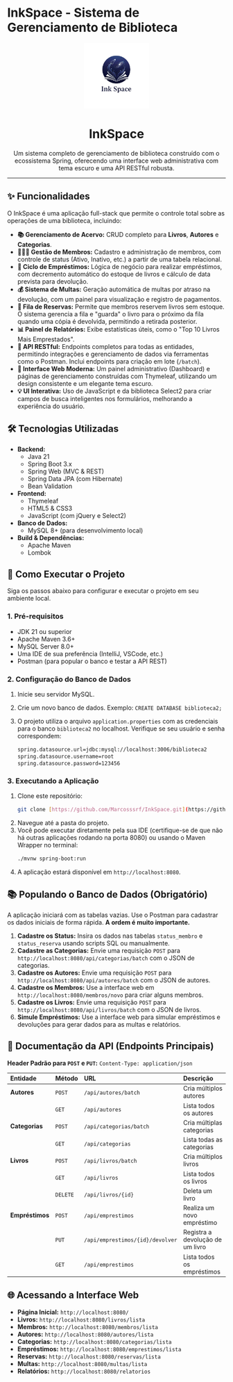 # InkSpace - Sistema de Gerenciamento de Biblioteca

<div align="center">
  <img src="src/main/resources/static/img/logo.png" alt="Logo InkSpace" width="150px"/>
  <h1 align="center">InkSpace</h1>
</div>

<p align="center">
  Um sistema completo de gerenciamento de biblioteca construído com o ecossistema Spring, oferecendo uma interface web administrativa com tema escuro e uma API RESTful robusta.
</p>

---

## ✨ Funcionalidades

O InkSpace é uma aplicação full-stack que permite o controle total sobre as operações de uma biblioteca, incluindo:

-   **📚 Gerenciamento de Acervo:** CRUD completo para **Livros**, **Autores** e **Categorias**.
-   **🧑‍🤝‍🧑 Gestão de Membros:** Cadastro e administração de membros, com controle de status (Ativo, Inativo, etc.) a partir de uma tabela relacional.
-   **🔄 Ciclo de Empréstimos:** Lógica de negócio para realizar empréstimos, com decremento automático do estoque de livros e cálculo de data prevista para devolução.
-   **💰 Sistema de Multas:** Geração automática de multas por atraso na devolução, com um painel para visualização e registro de pagamentos.
-   **🔖 Fila de Reservas:** Permite que membros reservem livros sem estoque. O sistema gerencia a fila e "guarda" o livro para o próximo da fila quando uma cópia é devolvida, permitindo a retirada posterior.
-   **📊 Painel de Relatórios:** Exibe estatísticas úteis, como o "Top 10 Livros Mais Emprestados".
-   **🚀 API RESTful:** Endpoints completos para todas as entidades, permitindo integrações e gerenciamento de dados via ferramentas como o Postman. Inclui endpoints para criação em lote (`/batch`).
-   **🎨 Interface Web Moderna:** Um painel administrativo (Dashboard) e páginas de gerenciamento construídas com Thymeleaf, utilizando um design consistente e um elegante tema escuro.
-   **💡 UI Interativa:** Uso de JavaScript e da biblioteca Select2 para criar campos de busca inteligentes nos formulários, melhorando a experiência do usuário.

## 🛠️ Tecnologias Utilizadas

-   **Backend:**
    -   Java 21
    -   Spring Boot 3.x
    -   Spring Web (MVC & REST)
    -   Spring Data JPA (com Hibernate)
    -   Bean Validation
-   **Frontend:**
    -   Thymeleaf
    -   HTML5 & CSS3
    -   JavaScript (com jQuery e Select2)
-   **Banco de Dados:**
    -   MySQL 8+ (para desenvolvimento local)
-   **Build & Dependências:**
    -   Apache Maven
    -   Lombok

## 🚀 Como Executar o Projeto

Siga os passos abaixo para configurar e executar o projeto em seu ambiente local.

### 1. Pré-requisitos
-   JDK 21 ou superior
-   Apache Maven 3.6+
-   MySQL Server 8.0+
-   Uma IDE de sua preferência (IntelliJ, VSCode, etc.)
-   Postman (para popular o banco e testar a API REST)

### 2. Configuração do Banco de Dados
1.  Inicie seu servidor MySQL.
2.  Crie um novo banco de dados. Exemplo: `CREATE DATABASE biblioteca2;`
3.  O projeto utiliza o arquivo `application.properties` com as credenciais para o banco `biblioteca2` no localhost. Verifique se seu usuário e senha correspondem:

    ```properties
    spring.datasource.url=jdbc:mysql://localhost:3006/biblioteca2
    spring.datasource.username=root
    spring.datasource.password=123456
    ```

### 3. Executando a Aplicação
1.  Clone este repositório:
    ```bash
    git clone [https://github.com/Marcosssrf/InkSpace.git](https://github.com/Marcosssrf/InkSpace.git)
    ```
2.  Navegue até a pasta do projeto.
3.  Você pode executar diretamente pela sua IDE (certifique-se de que não há outras aplicações rodando na porta 8080) ou usando o Maven Wrapper no terminal:
    ```bash
    ./mvnw spring-boot:run
    ```
4.  A aplicação estará disponível em `http://localhost:8080`.

## 📚 Populando o Banco de Dados (Obrigatório)

A aplicação iniciará com as tabelas vazias. Use o Postman para cadastrar os dados iniciais de forma rápida. **A ordem é muito importante.**

1.  **Cadastre os Status:** Insira os dados nas tabelas `status_membro` e `status_reserva` usando scripts SQL ou manualmente.
2.  **Cadastre as Categorias:** Envie uma requisição `POST` para `http://localhost:8080/api/categorias/batch` com o JSON de categorias.
3.  **Cadastre os Autores:** Envie uma requisição `POST` para `http://localhost:8080/api/autores/batch` com o JSON de autores.
4.  **Cadastre os Membros:** Use a interface web em `http://localhost:8080/membros/novo` para criar alguns membros.
5.  **Cadastre os Livros:** Envie uma requisição `POST` para `http://localhost:8080/api/livros/batch` com o JSON de livros.
6.  **Simule Empréstimos:** Use a interface web para simular empréstimos e devoluções para gerar dados para as multas e relatórios.

## 📖 Documentação da API (Endpoints Principais)

**Header Padrão para `POST` e `PUT`:** `Content-Type: application/json`

| Entidade | Método | URL | Descrição |
| :--- | :--- | :--- | :--- |
| **Autores** | `POST` | `/api/autores/batch` | Cria múltiplos autores |
| | `GET` | `/api/autores` | Lista todos os autores |
| **Categorias** | `POST` | `/api/categorias/batch`| Cria múltiplas categorias |
| | `GET` | `/api/categorias` | Lista todas as categorias |
| **Livros** | `POST` | `/api/livros/batch` | Cria múltiplos livros |
| | `GET` | `/api/livros` | Lista todos os livros |
| | `DELETE`| `/api/livros/{id}` | Deleta um livro |
| **Empréstimos** | `POST` | `/api/emprestimos` | Realiza um novo empréstimo |
| | `PUT` | `/api/emprestimos/{id}/devolver` | Registra a devolução de um livro |
| | `GET` | `/api/emprestimos` | Lista todos os empréstimos |

## 🌐 Acessando a Interface Web

-   **Página Inicial:** `http://localhost:8080/`
-   **Livros:** `http://localhost:8080/livros/lista`
-   **Membros:** `http://localhost:8080/membros/lista`
-   **Autores:** `http://localhost:8080/autores/lista`
-   **Categorias:** `http://localhost:8080/categorias/lista`
-   **Empréstimos:** `http://localhost:8080/emprestimos/lista`
-   **Reservas:** `http://localhost:8080/reservas/lista`
-   **Multas:** `http://localhost:8080/multas/lista`
-   **Relatórios:** `http://localhost:8080/relatorios`
